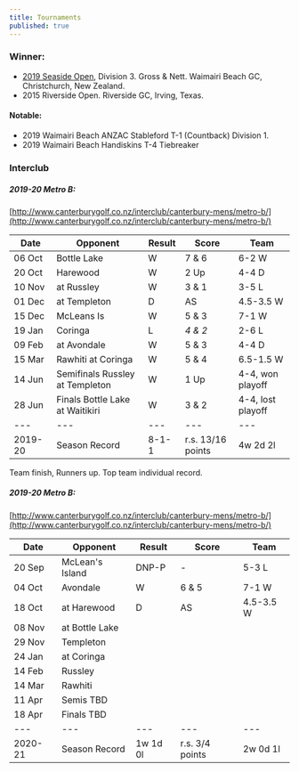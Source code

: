 ```yaml
---
title: Tournaments
published: true
---
```


### Winner:
- [2019 Seaside Open](http://www.golf.co.nz/MyGolf/NewCompetitionResults.aspx?CompetitionId=673386&MemberId=687851&Code=1447405845), Division 3. Gross & Nett. Waimairi Beach GC, Christchurch, New Zealand.
- 2015 Riverside Open. Riverside GC, Irving, Texas.

#### Notable:
- 2019 Waimairi Beach ANZAC Stableford T-1 (Countback) Division 1.
- 2019 Waimairi Beach Handiskins T-4 Tiebreaker

### Interclub

##### 2019-20 Metro B:
[http://www.canterburygolf.co.nz/interclub/canterbury-mens/metro-b/](http://www.canterburygolf.co.nz/interclub/canterbury-mens/metro-b/)

| Date   | Opponent     | Result | Score | Team |
| ------ | ------------ | ------ | ----- | ----- |
| 06 Oct | Bottle Lake  | W      | 7 & 6 | 6-2 W |
| 20 Oct | Harewood     | W      | 2 Up  | 4-4 D |
| 10 Nov | at Russley   | W      | 3 & 1 | 3-5 L |
| 01 Dec | at Templeton | D      | AS  | 4.5-3.5 W |
| 15 Dec | McLeans Is   | W      | 5 & 3 | 7-1 W |
| 19 Jan | Coringa 			| L      |_4 & 2_| 2-6 L |
| 09 Feb | at Avondale | W      | 5 & 3 | 4-4 D |
| 15 Mar | Rawhiti at Coringa | W | 5 & 4 | 6.5-1.5 W |
| 14 Jun | Semifinals Russley at Templeton | W    | 1 Up | 4-4, won playoff |
| 28 Jun | Finals Bottle Lake at Waitikiri | W | 3 & 2 | 4-4, lost playoff |
| --- | --- | --- | --- | --- |
| 2019-20 | Season Record | 8-1-1 | r.s. 13/16 points | 4w 2d 2l |

Team finish, Runners up. Top team individual record.

##### 2019-20 Metro B:
[http://www.canterburygolf.co.nz/interclub/canterbury-mens/metro-b/](http://www.canterburygolf.co.nz/interclub/canterbury-mens/metro-b/)

| Date   | Opponent     | Result | Score | Team |
| ------ | ------------ | ------ | ----- | ----- |
| 20 Sep | McLean's Island | DNP-P | - | 5-3 L |
| 04 Oct | Avondale | W | 6 & 5 | 7-1 W |
| 18 Oct | at Harewood | D | AS | 4.5-3.5 W |
| 08 Nov | at Bottle Lake | | | |
| 29 Nov | Templeton | | | |
| 24 Jan | at Coringa | | | |
| 14 Feb | Russley | | | |
| 14 Mar | Rawhiti | | | |
| 11 Apr | Semis TBD | | | |
| 18 Apr | Finals TBD | | | |
| --- | --- | --- | --- | --- |
| 2020-21 | Season Record | 1w 1d 0l | r.s. 3/4 points | 2w 0d 1l |